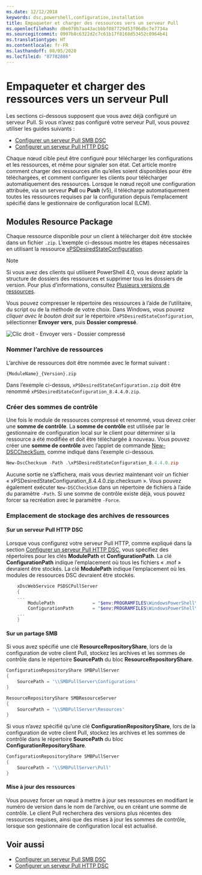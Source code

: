 ```yaml
---
ms.date: 12/12/2018
keywords: dsc,powershell,configuration,installation
title: Empaqueter et charger des ressources vers un serveur Pull
ms.openlocfilehash: d0e070b7aa43acbbbf087729d53f06dbc7e7734a
ms.sourcegitcommit: 0907b8c6322d2c7c61b17f8168d53452c8964b41
ms.translationtype: HT
ms.contentlocale: fr-FR
ms.lasthandoff: 08/05/2020
ms.locfileid: "87782886"
---
```

# <a name="package-and-upload-resources-to-a-pull-server"></a>Empaqueter et charger des ressources vers un serveur Pull

Les sections ci-dessous supposent que vous avez déjà configuré un serveur Pull. Si vous n’avez pas configuré votre serveur Pull, vous pouvez utiliser les guides suivants :

- [Configurer un serveur Pull SMB DSC](pullServerSmb.md)
- [Configurer un serveur Pull HTTP DSC](pullServer.md)

Chaque nœud cible peut être configuré pour télécharger les configurations et les ressources, et même pour signaler son état. Cet article montre comment charger des ressources afin qu’elles soient disponibles pour être téléchargées, et comment configurer les clients pour télécharger automatiquement des ressources. Lorsque le nœud reçoit une configuration attribuée, via un serveur **Pull** ou **Push** (v5), il télécharge automatiquement toutes les ressources requises par la configuration depuis l’emplacement spécifié dans le gestionnaire de configuration local (LCM).

## <a name="package-resource-modules"></a>Modules Resource Package

Chaque ressource disponible pour un client à télécharger doit être stockée dans un fichier `.zip`. L’exemple ci-dessous montre les étapes nécessaires en utilisant la ressource [xPSDesiredStateConfiguration](https://www.powershellgallery.com/packages/xPSDesiredStateConfiguration/8.4.0.0).

> [!NOTE]
> Si vous avez des clients qui utilisent PowerShell 4.0, vous devez aplatir la structure de dossiers des ressources et supprimer tous les dossiers de version. Pour plus d’informations, consultez [Plusieurs versions de ressources](../configurations/import-dscresource.md#multiple-resource-versions).

Vous pouvez compresser le répertoire des ressources à l’aide de l’utilitaire, du script ou de la méthode de votre choix. Dans Windows, vous pouvez _cliquer avec le bouton droit_ sur le répertoire `xPSDesiredStateConfiguration`, sélectionner **Envoyer vers**, puis **Dossier compressé**.

![Clic droit - Envoyer vers - Dossier compressé](media/package-upload-resources/right-click.gif)

### <a name="naming-the-resource-archive"></a>Nommer l’archive de ressources

L’archive de ressources doit être nommée avec le format suivant :

```
{ModuleName}_{Version}.zip
```

Dans l’exemple ci-dessus, `xPSDesiredStateConfiguration.zip` doit être renommé `xPSDesiredStateConfiguration_8.4.4.0.zip`.

### <a name="create-checksums"></a>Créer des sommes de contrôle

Une fois le module de ressources compressé et renommé, vous devez créer une **somme de contrôle**. La **somme de contrôle** est utilisée par le gestionnaire de configuration local sur le client pour déterminer si la ressource a été modifiée et doit être téléchargée à nouveau. Vous pouvez créer une **somme de contrôle** avec l’applet de commande [New-DSCCheckSum](/powershell/module/PSDesiredStateConfiguration/New-DSCCheckSum), comme indiqué dans l’exemple ci-dessous.

```powershell
New-DscChecksum -Path .\xPSDesiredStateConfiguration_8.4.4.0.zip
```

Aucune sortie ne s’affichera, mais vous devriez maintenant voir un fichier « xPSDesiredStateConfiguration_8.4.4.0.zip.checksum ». Vous pouvez également exécuter `New-DSCCheckSum` dans un répertoire de fichiers à l’aide du paramètre `-Path`. Si une somme de contrôle existe déjà, vous pouvez forcer sa recréation avec le paramètre `-Force`.

### <a name="where-to-store-resource-archives"></a>Emplacement de stockage des archives de ressources

#### <a name="on-a-dsc-http-pull-server"></a>Sur un serveur Pull HTTP DSC

Lorsque vous configurez votre serveur Pull HTTP, comme expliqué dans la section [Configurer un serveur Pull HTTP DSC](pullServer.md), vous spécifiez des répertoires pour les clés **ModulePath** et **ConfigurationPath**. La clé **ConfigurationPath** indique l’emplacement où tous les fichiers « .mof » devraient être stockés. La clé **ModulePath** indique l’emplacement où les modules de ressources DSC devraient être stockés.

```powershell
    xDscWebService PSDSCPullServer
    {
    ...
        ModulePath              = "$env:PROGRAMFILES\WindowsPowerShell\DscService\Modules"
        ConfigurationPath       = "$env:PROGRAMFILES\WindowsPowerShell\DscService\Configuration"
    ...
    }

```

#### <a name="on-an-smb-share"></a>Sur un partage SMB

Si vous avez spécifié une clé **ResourceRepositoryShare**, lors de la configuration de votre client Pull, stockez les archives et les sommes de contrôle dans le répertoire **SourcePath** du bloc **ResourceRepositoryShare**.

```powershell
ConfigurationRepositoryShare SMBPullServer
{
    SourcePath = '\\SMBPullServer\Configurations'
}

ResourceRepositoryShare SMBResourceServer
{
    SourcePath = '\\SMBPullServer\Resources'
}
```

Si vous n’avez spécifié qu’une clé **ConfigurationRepositoryShare**, lors de la configuration de votre client Pull, stockez les archives et les sommes de contrôle dans le répertoire **SourcePath** du bloc **ConfigurationRepositoryShare**.

```powershell
ConfigurationRepositoryShare SMBPullServer
{
    SourcePath = '\\SMBPullServer\Pull'
}
```

#### <a name="updating-resources"></a>Mise à jour des ressources

Vous pouvez forcer un nœud à mettre à jour ses ressources en modifiant le numéro de version dans le nom de l’archive, ou en créant une somme de contrôle. Le client Pull recherchera des versions plus récentes des ressources requises, ainsi que des mises à jour les sommes de contrôle, lorsque son gestionnaire de configuration local est actualisé.

## <a name="see-also"></a>Voir aussi

- [Configurer un serveur Pull SMB DSC](pullServerSmb.md)
- [Configurer un serveur Pull HTTP DSC](pullServer.md)
